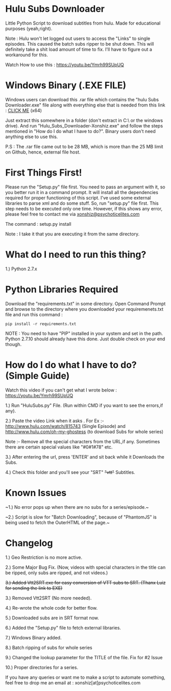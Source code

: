 # Hulu Subs Downloader
Little Python Script to download subtitles from hulu. Made for educational purposes (yeah,right).

Note : Hulu won't let logged out users to access the "Links" to single episodes. This caused the batch subs ripper to be shut down.
This will definitely take a shit load amount of time to fix. I'll have to figure out a workaround for this.

Watch How to use this : https://youtu.be/Ymrh99SUpUQ

# Windows Binary (.EXE FILE)

Windows users can download this .rar file which contains the "hulu Subs Downloader.exe" file along with everything else that is needed from this link : [CLICK ME](http://www.multiupfile.com/f/94952d56) (x64)

Just extract this somewhere in a folder (don't extract in C:\\ or the windows drive). And run "Hulu_Subs_Downloader-Xonshiz.exe" and follow the steps mentioned in "How do I do what I have to do?". Binary users don't need anything else to use this.

P.S : The .rar file came out to be 28 MB, which is more than the 25 MB limit on Github, hence, external file host.

# First Things First!

Please run the "Setup.py" file first. You need to pass an argument with it, so you better run it in a command prompt. It will install all the dependencies required for proper functioning of this script. I've used some external libraries to parse xml and do some stuff. So, run "setup.py" file first. This step needs to be executed only one time. However, if this shows any error, please feel free to contact me via xonshiz@psychoticelites.com

The command : setup.py install

Note : I take it that you are executing it from the same directory.


# What do I need to run this thing?

1.) Python 2.7.x

# Python Libraries Required

Download the "requirements.txt" in some directory. Open Command Prompt and browse to the directory where you downloaded your requiremenets.txt file and run this command :

`pip install -r requirements.txt`

NOTE : You need to have "PIP" installed in your system and set in the path. Python 2.7.10 should already have this done. Just double check on your end though.


# How do I do what I have to do? (Simple Guide)
Watch this video if you can't get what I wrote below : https://youtu.be/Ymrh99SUpUQ

1.) Run "HuluSubs.py" File. (Run within CMD if you want to see the errors,if any).

2.) Paste the video Link when it asks . For Ex :- http://www.hulu.com/watch/815743 (Single Episode) and http://www.hulu.com/oh-my-ghostess (to download Subs for whole series)

Note :- Remove all the special characters from the URL,if any. Sometimes there are certain special values like "#0#1#78" etc.

3.) After entering the url, press 'ENTER' and sit back while it Downloads the Subs.

4.) Check this folder and you'll see your "SRT" ~~"vtt"~~ Subtitles.

# Known Issues

~1.) No error pops up when there are no subs for a series/episode.~

~2.) Script is slow for "Batch Downloading", because of "PhantomJS" is being used to fetch the OuterHTML of the page.~


# Changelog

1.) Geo Restriction is no more active.

2.) Some Major Bug Fix. (Now, videos with special characters in the title can be ripped, only subs are ripped, and not videos.)

~~3.) Added Vtt2SRT.exe for easy conversion of VTT subs to SRT. (Thanx Luiz for sending the link to EXE)~~

3.) Removed Vtt2SRT (No more needed).

4.) Re-wrote the whole code for better flow.

5.) Downloaded subs are in SRT format now.

6.) Added the "Setup.py" file to fetch external libraries.

7.) Windows Binary added.

8.) Batch ripping of subs for whole series

9.) Changed the lookup parameter for the TITLE of the file. Fix for #2 Issue

10.) Proper directories for a series.

If you have any queries or want me to make a script to automate something, feel free to drop me an email at :
xonshiz[at]psychoticelites.com
